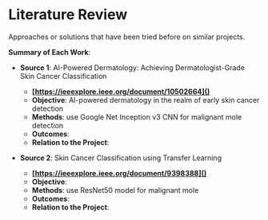 # Literature Review

Approaches or solutions that have been tried before on similar projects.

**Summary of Each Work**:

- **Source 1**: AI-Powered Dermatology: Achieving Dermatologist-Grade Skin Cancer Classification

  - **[https://ieeexplore.ieee.org/document/10502664]()**
  - **Objective**: AI-powered dermatology in the realm of early skin cancer detection
  - **Methods**: use Google Net Inception v3 CNN for malignant mole detection
  - **Outcomes**:
  - **Relation to the Project**:

- **Source 2**: Skin Cancer Classification using Transfer Learning


  - **[https://ieeexplore.ieee.org/document/9398388]()**
  - **Objective**:
  - **Methods**: use ResNet50 model for malignant mole  
  - **Outcomes**:
  - **Relation to the Project**:


